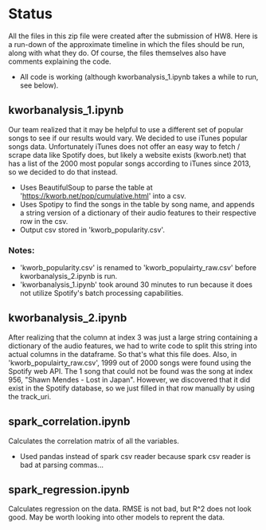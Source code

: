 # Status
All the files in this zip file were created after the submission of HW8. Here is a run-down of the approximate timeline in which the files should be run, along with what they do. Of course, the files themselves also have comments explaining the code.
- All code is working (although kworbanalysis_1.ipynb takes a while to run, see below).

## kworbanalysis_1.ipynb
Our team realized that it may be helpful to use a different set of popular songs to see if our results would vary. We decided to use iTunes popular songs data. Unfortunately iTunes does not offer an easy way to fetch / scrape data like Spotify does, but likely a website exists (kworb.net) that has a list of the 2000 most popular songs according to iTunes since 2013, so we decided to do that instead.

- Uses BeautifulSoup to parse the table at 'https://kworb.net/pop/cumulative.html' into a csv.
- Uses Spotipy to find the songs in the table by song name, and appends a string version of a dictionary of their audio features to their respective row in the csv.
- Output csv stored in 'kworb_popularity.csv'.

### Notes: 
- 'kworb_popularity.csv' is renamed to 'kworb_populairty_raw.csv' before kworbanalysis_2.ipynb is run.
- 'kworbanalysis_1.ipynb' took around 30 minutes to run because it does not utilize Spotify's batch processing capabilities.

## kworbanalysis_2.ipynb
After realizing that the column at index 3 was just a large string containing a dictionary of the audio features, we had to write code to split this string into actual columns in the dataframe. So that's what this file does.
Also, in 'kworb_populairty_raw.csv', 1999 out of 2000 songs were found using the Spotify web API. The 1 song that could not be found was the song at index 956, "Shawn Mendes - Lost in Japan". However, we discovered that it did exist in the Spotify database, so we just filled in that row manually by using the track_uri.

## spark_correlation.ipynb
Calculates the correlation matrix of all the variables.
- Used pandas instead of spark csv reader because spark csv reader is bad at parsing commas...

## spark_regression.ipynb
Calculates regression on the data. RMSE is not bad, but R^2 does not look good. May be worth looking into other models to reprent the data.
